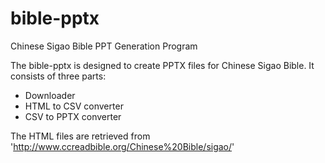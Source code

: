 # bible-pptx
Chinese Sigao Bible PPT Generation Program

The bible-pptx is designed to create PPTX files for Chinese Sigao Bible. It consists of three parts:
  * Downloader
  * HTML to CSV converter
  * CSV to PPTX converter

The HTML files are retrieved from 'http://www.ccreadbible.org/Chinese%20Bible/sigao/'
